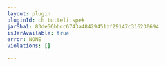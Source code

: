 ```yaml
---
layout: plugin
pluginId: ch.tutteli.spek
jarSha1: 83de56bbcc6743a48429451bf29147c316230694
isJarAvailable: true
error: NONE
violations: []

---
```

